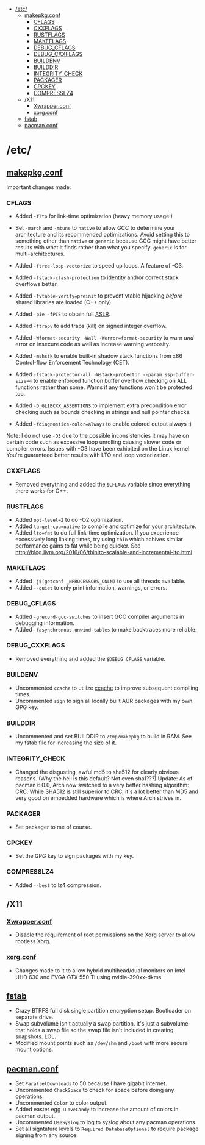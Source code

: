 - [/etc/](#etc)
  - [makepkg.conf](#makepkgconf)
    - [CFLAGS](#cflags)
    - [CXXFLAGS](#cxxflags)
    - [RUSTFLAGS](#rustflags)
    - [MAKEFLAGS](#makeflags)
    - [DEBUG_CFLAGS](#debug_cflags)
    - [DEBUG_CXXFLAGS](#debug_cxxflags)
    - [BUILDENV](#buildenv)
    - [BUILDDIR](#builddir)
    - [INTEGRITY_CHECK](#integrity_check)
    - [PACKAGER](#packager)
    - [GPGKEY](#gpgkey)
    - [COMPRESSLZ4](#compresslz4)
  - [/X11](#x11)
    - [Xwrapper.conf](#xwrapperconf)
    - [xorg.conf](#xorgconf)
  - [fstab](#fstab)
  - [pacman.conf](#pacmanconf)

# /etc/

## [makepkg.conf](makepkg.conf)

Important changes made:

### CFLAGS
- Added `-flto` for link-time optimization (heavy memory usage!)
- Set `-march` and `-mtune` to `native` to allow GCC to determine your architecture and its recommended optimizations. Avoid setting this to something other than `native` or `generic` because GCC might have better results with what it finds rather than what you specify. `generic` is for multi-architectures.
- Added `-ftree-loop-vectorize` to speed up loops. A feature of -O3.
- Added `-fstack-clash-protection` to identity and\/or correct stack overflows better.
- Added `-fvtable-verify=preinit` to prevent vtable hijacking *before* shared libraries are loaded (C++ only)
- Added `-pie -fPIE` to obtain full [ASLR](https://wikipedia.org/wiki/Address_space_layout_randomization).
- Added `-ftrapv` to add traps (kill) on signed integer overflow.
- Added `-Wformat-security -Wall -Werror=format-security` to warn *and* error on insecure code as well as increase warning verbosity.
- Added `-mshstk` to enable built-in shadow stack functions from x86 Control-flow Enforcement Technology (CET).
- Added `-fstack-protector-all -Wstack-protector --param ssp-buffer-size=4` to enable enforced function buffer overflow checking on ALL functions rather than some. Warns if any functions won't be protected too.
- Added `-D_GLIBCXX_ASSERTIONS` to implement extra precondition error checking such as bounds checking in strings and null pointer checks.

- Added `-fdiagnostics-color=always` to enable colored output always :)


Note: I do not use `-O3` due to the possible inconsistencies it may have on certain code such as excessive loop unrolling causing slower code or compiler errors. Issues with -O3 have been exhibited on the Linux kernel. You're guaranteed better results with LTO and loop vectorization.

### CXXFLAGS
- Removed everything and added the `$CFLAGS` variable since everything there works for G++.

### RUSTFLAGS
- Added `opt-level=2` to do -O2 optimization.
- Added `target-cpu=native` to compile and optimize for your architecture.
- Added `lto=fat` to do full link-time optimization. If you experience excessively long linking times, try using `thin` which achives similar performance gains to fat while being quicker. See http://blog.llvm.org/2016/06/thinlto-scalable-and-incremental-lto.html

### MAKEFLAGS
- Added `-j$(getconf _NPROCESSORS_ONLN)` to use all threads available.
- Added `--quiet` to only print information, warnings, or errors.

### DEBUG_CFLAGS
- Added `-grecord-gcc-switches` to insert GCC compiler arguments in debugging information.
- Added `-fasynchronous-unwind-tables` to make backtraces more reliable.

### DEBUG_CXXFLAGS
- Removed everything and added the `$DEBUG_CFLAGS` variable.

### BUILDENV
- Uncommented `ccache` to utilize [ccache](https://wiki.archlinux.org/title/Ccache) to improve subsequent compiling times.
- Uncommented `sign` to sign all locally built AUR packages with my own GPG key.

### BUILDDIR
- Uncommented and set BUILDDIR to `/tmp/makepkg` to build in RAM. See my fstab file for increasing the size of it.

### INTEGRITY_CHECK
- Changed the disgusting, awful md5 to sha512 for clearly obvious reasons. (Why the hell is this default? Not even sha1???)
Update: As of pacman 6.0.0, Arch now switched to a very better hashing algorithm: CRC. While SHA512 is still superior to CRC, it's a lot better than MD5 and very good on embedded hardware which is where Arch strives in.

### PACKAGER
- Set packager to me of course.

### GPGKEY
- Set the GPG key to sign packages with my key.

### COMPRESSLZ4
- Added `--best` to lz4 compression.

## /X11

### [Xwrapper.conf](X11/Xwrapper.conf)
- Disable the requirement of root permissions on the Xorg server to allow rootless Xorg.

### [xorg.conf](X11/xorg.conf)
- Changes made to it to allow hybrid multihead\/dual monitors on Intel UHD 630 and EVGA GTX 550 Ti using nvidia-390xx-dkms.

## [fstab](fstab)
- Crazy BTRFS full disk single partition encryption setup. Bootloader on separate drive.
- Swap subvolume isn't actually a swap partition. It's just a subvolume that holds a swap file so the swap file isn't included in creating snapshots. LOL.
- Modified mount points such as `/dev/shm` and `/boot` with more secure mount options.

## [pacman.conf](pacman.conf)
- Set `ParallelDownloads` to 50 because I have gigabit internet.
- Uncommented `CheckSpace` to check for space before doing any operations.
- Uncommented `Color` to color output.
- Added easter egg `ILoveCandy` to increase the amount of colors in pacman output.
- Uncommented `UseSyslog` to log to syslog about any pacman operations.
- Set all signtature levels to `Required DatabaseOptional` to require package signing from any source.
